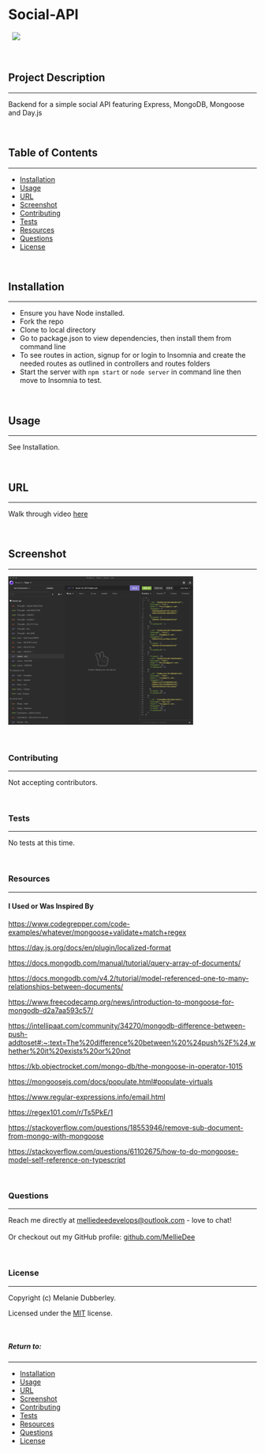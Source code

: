 # **Social-API**

&nbsp;
<img src="https://img.shields.io/badge/license-MIT-blue.svg">

&nbsp;

## **Project Description**

---

Backend for a simple social API featuring Express, MongoDB, Mongoose and Day.js

&nbsp;

## Table of Contents

---

- [Installation](#installation)
- [Usage](#usage)
- [URL](#url)
- [Screenshot](#screenshot)
- [Contributing](#contributing)
- [Tests](#tests)
- [Resources](#resources)
- [Questions](#questions)
- [License](#license)

&nbsp;

## **Installation**

---

- Ensure you have Node installed.
- Fork the repo
- Clone to local directory
- Go to package.json to view dependencies, then install them from command line
- To see routes in action, signup for or login to Insomnia and create the needed routes as outlined in controllers and routes folders
- Start the server with `npm start` or `node server` in command line then move to Insomnia to test.

&nbsp;

## **Usage**

---

See Installation.

&nbsp;

## **URL**

---

Walk through video [here](https://)

&nbsp;

## **Screenshot**

---

<img src="./utils/assets/images/screenShot1.jpg" width=" 375" height="300" alt="Get all users route in Insomnia.">

&nbsp;

### **Contributing**

---

Not accepting contributors.

&nbsp;

### **Tests**

---

No tests at this time.

&nbsp;

### **Resources**

---

#### I Used or Was Inspired By

https://www.codegrepper.com/code-examples/whatever/mongoose+validate+match+regex

https://day.js.org/docs/en/plugin/localized-format

https://docs.mongodb.com/manual/tutorial/query-array-of-documents/

https://docs.mongodb.com/v4.2/tutorial/model-referenced-one-to-many-relationships-between-documents/

https://www.freecodecamp.org/news/introduction-to-mongoose-for-mongodb-d2a7aa593c57/

https://intellipaat.com/community/34270/mongodb-difference-between-push-addtoset#:~:text=The%20difference%20between%20%24push%2F%24,whether%20it%20exists%20or%20not

https://kb.objectrocket.com/mongo-db/the-mongoose-in-operator-1015

https://mongoosejs.com/docs/populate.html#populate-virtuals

https://www.regular-expressions.info/email.html

https://regex101.com/r/Ts5PkE/1

https://stackoverflow.com/questions/18553946/remove-sub-document-from-mongo-with-mongoose

https://stackoverflow.com/questions/61102675/how-to-do-mongoose-model-self-reference-on-typescript

&nbsp;

### **Questions**

---

Reach me directly at melliedeedevelops@outlook.com - love to chat!</br>  
Or checkout out my GitHub profile: [github.com/MellieDee](https://github.com/MellieDee)

&nbsp;

### **License**

---

Copyright (c) Melanie Dubberley.

Licensed under the [MIT](https://choosealicense.com/licenses) license.

&nbsp;

##### Return to:

---

- [Installation](#installation)
- [Usage](#usage)
- [URL](#url)
- [Screenshot](#screenshot)
- [Contributing](#contributing)
- [Tests](#tests)
- [Resources](#resources)
- [Questions](#questions)
- [License](#license)

&nbsp;
